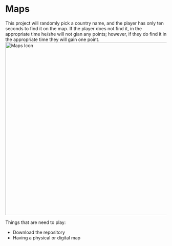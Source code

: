 # Maps

This project will randomly pick a country name, and the player has only ten seconds to find it on the map. If the player does not find it, in the appropriate time he/she will not gian any points; however, if they do find it in the appropriate time they will gain one point. 
<img width="540" alt="Maps Icon" src="https://user-images.githubusercontent.com/80181145/128065635-87a05fed-d0af-4547-b553-bc9f2389d9a2.png">

Things that are need to play:
- Download the repository
- Having a physical or digital map


